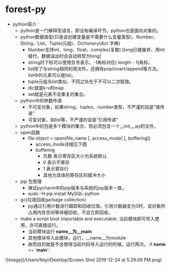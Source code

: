 # forest-py

* python简介
    * python是一门解释型语言，即没有编译环节。python也是面向对象的。
    * python数据类型(只是说创建变量是不需要什么变量类型)，Number、String、List、Tuple(元组)、Dictionary(dict 字典)
        * Number支持int、long、float、complex(复数)   [long已被废弃，用int替代，数据溢出时会自动转型为long]
        * string的下标可以使用负号表示。-1角标对应( length - 1)角标。
        * list除了与string相同的用法外，还拥有pop/insert/append等方法。list中的元素可以是list。
        * tuple元组与list类似，不同之处在于不可以二次赋值。
        * dic就是k-v的map
        * set就是元素不会重复的集合。
    * python中的参数传递
        * 不可变对象，如果string、tuples、number类型，不严谨的说是“值传递”
        * 可变对象，如list等，不严谨的说是“引用传递”
    * python中的包是多个模块的集合，但必须包含一个__init__.py的文件。
    * open函数
        * file object = open(file_name [, access_mode] [, buffering])
            * access_mode详细见下图 
            * buffering
                * 负数 表示寄存区大小为系统默认
                * 0 表示不寄存
                * 1 表示寄存行
                * 其他为具体的寄存区的缓冲大小
    * pip 包管理
        * 保证pycharm中的pip版本与系统的pip版本一致。
        * sudo -H pip install MySQL-python
    * gc(垃圾回收garbage collection)
        * py通过引用计数进行跟踪和回收垃圾。引用计数器变为0时，该对象所占用内存空间等待被回收，不会立即回收。
    * make a script boot importable and executable. 当前模块即可导入使用，亦可直接运行。
        * 当前模块运行 __name__为__main__
        * 其他模块导入此模块，运行，__name__为module
        * 故而目的就是不会使得当前代码导入运行的时候，运行两次。
if __name__ == '__main__':

![image](/Users/feiyi/Desktop/Screen Shot 2019-12-24 at 5.29.09 PM.png)



